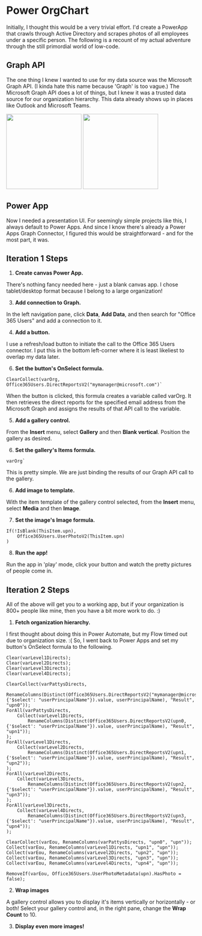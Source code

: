 # Power OrgChart
Initially, I thought this would be a very trivial effort. I'd create a PowerApp that crawls through Active Directory and scrapes photos of all employees under a specific person. The following is a recount of my actual adventure through the still primordial world of low-code.

## Graph API
The one thing I knew I wanted to use for my data source was the Microsoft Graph API. (I kinda hate this name because 'Graph' is too vague.) The Microsoft Graph API does a lot of things, but I knew it was a trusted data source for our organization hierarchy. This data already shows up in places like Outlook and Microsoft Teams.
<div>
  <img src="https://github.com/microsoft/emerging-opportunities/blob/main/side-projects/org-chart/OutlookOrgChartExample.png" height="200" />
  <img src="https://github.com/microsoft/emerging-opportunities/blob/main/side-projects/org-chart/TeamsOrgChartExample.png" height="200" />
 </div>

## Power App
Now I needed a presentation UI. For seemingly simple projects like this, I always default to Power Apps. And since I know there's already a Power Apps Graph Connector, I figured this would be straightforward - and for the most part, it was.

## Iteration 1 Steps
1. **Create canvas Power App.**

There's nothing fancy needed here - just a blank canvas app. I chose tablet/desktop format because I belong to a large organization!

3. **Add connection to Graph.**
 
In the left navigation pane, click **Data**, **Add Data**, and then search for "Office 365 Users" and add a connection to it.

4. **Add a button.** 

I use a refresh/load button to initiate the call to the Office 365 Users connector. I put this in the bottom left-corner where it is least likeliest to overlap my data later.

6. **Set the button's OnSelect formula.** 

```
ClearCollect(varOrg, Office365Users.DirectReportsV2("mymanager@microsoft.com")`
```

When the button is clicked, this formula creates a variable called varOrg. It then retrieves the direct reports for the specified email address from the Microsoft Graph and assigns the results of that API call to the variable.

5. **Add a gallery control.**

From the **Insert** menu, select **Gallery** and then **Blank vertical**. Position the gallery as desired.

6. **Set the gallery's Items formula.**

```
varOrg`
```

This is pretty simple. We are just binding the results of our Graph API call to the gallery.

6. **Add image to template.**

With the item template of the gallery control selected, from the **Insert** menu, select **Media** and then **Image**.

7. **Set the image's Image formula.**

```
If(!IsBlank(ThisItem.upn), 
    Office365Users.UserPhotoV2(ThisItem.upn)
)
```

8. **Run the app!**

Run the app in 'play' mode, click your button and watch the pretty pictures of people come in.

## Iteration 2 Steps
All of the above will get you to a working app, but if your organization is 800+ people like mine, then you have a bit more work to do. :)

1. **Fetch organization hierarchy.**

I first thought about doing this in Power Automate, but my Flow timed out due to organization size. :( So, I went back to Power Apps and set my button's OnSelect formula to the following.

```
Clear(varLevel1Directs);
Clear(varLevel2Directs);
Clear(varLevel3Directs);
Clear(varLevel4Directs);

ClearCollect(varPattysDirects, 
    RenameColumns(Distinct(Office365Users.DirectReportsV2("mymanager@microsoft.com", {'$select': "userPrincipalName"}).value, userPrincipalName), "Result", "upn0"));
ForAll(varPattysDirects, 
    Collect(varLevel1Directs, 
        RenameColumns(Distinct(Office365Users.DirectReportsV2(upn0, {'$select': "userPrincipalName"}).value, userPrincipalName), "Result", "upn1"));
);
ForAll(varLevel1Directs, 
    Collect(varLevel2Directs, 
        RenameColumns(Distinct(Office365Users.DirectReportsV2(upn1, {'$select': "userPrincipalName"}).value, userPrincipalName), "Result", "upn2"));
);
ForAll(varLevel2Directs, 
    Collect(varLevel3Directs, 
        RenameColumns(Distinct(Office365Users.DirectReportsV2(upn2, {'$select': "userPrincipalName"}).value, userPrincipalName), "Result", "upn3"));
);
ForAll(varLevel3Directs, 
    Collect(varLevel4Directs, 
        RenameColumns(Distinct(Office365Users.DirectReportsV2(upn3, {'$select': "userPrincipalName"}).value, userPrincipalName), "Result", "upn4"));
);
    
ClearCollect(varEou, RenameColumns(varPattysDirects, "upn0", "upn"));
Collect(varEou, RenameColumns(varLevel1Directs, "upn1", "upn"));
Collect(varEou, RenameColumns(varLevel2Directs, "upn2", "upn"));
Collect(varEou, RenameColumns(varLevel3Directs, "upn3", "upn"));
Collect(varEou, RenameColumns(varLevel4Directs, "upn4", "upn"));

RemoveIf(varEou, Office365Users.UserPhotoMetadata(upn).HasPhoto = false);
```

2. **Wrap images**

A gallery control allows you to display it's items vertically or horizontally - or both! Select your gallery control and, in the right pane, change the **Wrap Count** to 10.

3. **Display even more images!**


